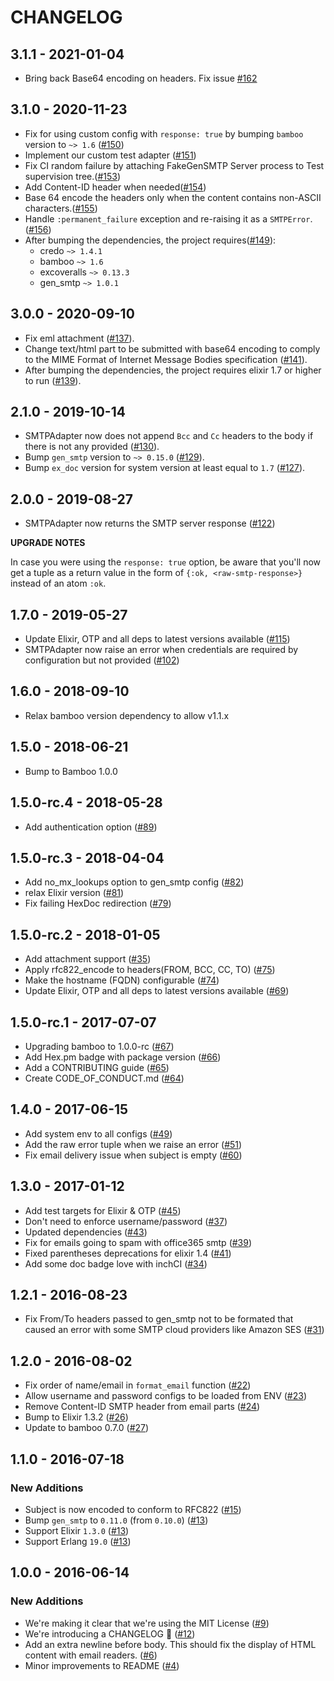 # CHANGELOG

## 3.1.1 - 2021-01-04
- Bring back Base64 encoding on headers. Fix issue [#162]

[#162]: https://github.com/fewlinesco/bamboo_smtp/pull/162
## 3.1.0 - 2020-11-23

- Fix for using custom config with `response: true` by bumping `bamboo` version to `~> 1.6` ([#150])
- Implement our custom test adapter ([#151])
- Fix CI random failure by attaching FakeGenSMTP Server process to Test supervision tree.([#153])
- Add Content-ID header when needed([#154])
- Base 64 encode the headers only when the content contains non-ASCII characters.([#155])
- Handle `:permanent_failure` exception and re-raising it as a `SMTPError`.([#156])
- After bumping the dependencies, the project requires([#149]):
    - credo `~> 1.4.1`
    - bamboo `~> 1.6`
    - excoveralls `~> 0.13.3`
    - gen_smtp  `~> 1.0.1`

[#149]: https://github.com/fewlinesco/bamboo_smtp/pull/149
[#150]: https://github.com/fewlinesco/bamboo_smtp/pull/150
[#151]: https://github.com/fewlinesco/bamboo_smtp/pull/151
[#153]: https://github.com/fewlinesco/bamboo_smtp/pull/153
[#154]: https://github.com/fewlinesco/bamboo_smtp/pull/154
[#155]: https://github.com/fewlinesco/bamboo_smtp/pull/155
[#156]: https://github.com/fewlinesco/bamboo_smtp/pull/156

## 3.0.0 - 2020-09-10

- Fix eml attachment ([#137]).
- Change text/html part to be submitted with base64 encoding to comply to the MIME Format of Internet Message Bodies specification ([#141]).
- After bumping the dependencies, the project requires elixir 1.7 or higher to run ([#139]).

[#137]: https://github.com/fewlinesco/bamboo_smtp/pull/137
[#141]: https://github.com/fewlinesco/bamboo_smtp/pull/141
[#139]: https://github.com/fewlinesco/bamboo_smtp/pull/139

## 2.1.0 - 2019-10-14

- SMTPAdapter now does not append `Bcc` and `Cc` headers to the body if there is not any provided ([#130]).
- Bump `gen_smtp` version to `~> 0.15.0` ([#129]).
- Bump `ex_doc` version for system version at least equal to `1.7` ([#127]).

[#130]: https://github.com/fewlinesco/bamboo_smtp/pull/130
[#129]: https://github.com/fewlinesco/bamboo_smtp/pull/129
[#127]: https://github.com/fewlinesco/bamboo_smtp/pull/127

## 2.0.0 - 2019-08-27

- SMTPAdapter now returns the SMTP server response ([#122])

**UPGRADE NOTES**

In case you were using the `response: true` option, be aware that you'll now get a tuple as a return value in the form of `{:ok, <raw-smtp-response>}` instead of an atom `:ok`.

[#122]: https://github.com/fewlinesco/bamboo_smtp/pull/122

## 1.7.0 - 2019-05-27

- Update Elixir, OTP and all deps to latest versions available ([#115])
- SMTPAdapter now raise an error when credentials are required by configuration but not provided ([#102])

[#115]: https://github.com/fewlinesco/bamboo_smtp/pull/115
[#102]: https://github.com/fewlinesco/bamboo_smtp/pull/102

## 1.6.0 - 2018-09-10

- Relax bamboo version dependency to allow v1.1.x

[#100]: https://github.com/fewlinesco/bamboo_smtp/pull/100

## 1.5.0 - 2018-06-21

- Bump to Bamboo 1.0.0

[#94]: https://github.com/fewlinesco/bamboo_smtp/pull/94

## 1.5.0-rc.4 - 2018-05-28

- Add authentication option ([#89])

[#89]: https://github.com/fewlinesco/bamboo_smtp/pull/89

## 1.5.0-rc.3 - 2018-04-04

- Add no_mx_lookups option to gen_smtp config ([#82])
- relax Elixir version ([#81])
- Fix failing HexDoc redirection ([#79])

[#79]: https://github.com/fewlinesco/bamboo_smtp/pull/79
[#81]: https://github.com/fewlinesco/bamboo_smtp/pull/81
[#82]: https://github.com/fewlinesco/bamboo_smtp/pull/82

## 1.5.0-rc.2 - 2018-01-05

* Add attachment support ([#35])
* Apply rfc822_encode to headers(FROM, BCC, CC, TO) ([#75])
* Make the hostname (FQDN) configurable ([#74])
* Update Elixir, OTP and all deps to latest versions available ([#69])

[#35]: https://github.com/fewlinesco/bamboo_smtp/pull/35
[#75]: https://github.com/fewlinesco/bamboo_smtp/pull/75
[#74]: https://github.com/fewlinesco/bamboo_smtp/pull/74
[#69]: https://github.com/fewlinesco/bamboo_smtp/pull/69

## 1.5.0-rc.1 - 2017-07-07

* Upgrading bamboo to 1.0.0-rc ([#67])
* Add Hex.pm badge with package version ([#66])
* Add a CONTRIBUTING guide ([#65])
* Create CODE_OF_CONDUCT.md ([#64])

[#67]: https://github.com/fewlinesco/bamboo_smtp/pull/67
[#66]: https://github.com/fewlinesco/bamboo_smtp/pull/66
[#65]: https://github.com/fewlinesco/bamboo_smtp/pull/65
[#64]: https://github.com/fewlinesco/bamboo_smtp/pull/64

## 1.4.0 - 2017-06-15

* Add system env to all configs ([#49])
* Add the raw error tuple when we raise an error ([#51])
* Fix email delivery issue when subject is empty ([#60])

[#49]: https://github.com/fewlinesco/bamboo_smtp/pull/49
[#51]: https://github.com/fewlinesco/bamboo_smtp/pull/51
[#60]: https://github.com/fewlinesco/bamboo_smtp/pull/60

## 1.3.0 - 2017-01-12

* Add test targets for Elixir & OTP ([#45])
* Don't need to enforce username/password ([#37])
* Updated dependencies ([#43])
* Fix for emails going to spam with office365 smtp ([#39])
* Fixed parentheses deprecations for elixir 1.4 ([#41])
* Add some doc badge love with inchCI ([#34])

[#45]: https://github.com/fewlinesco/bamboo_smtp/pull/45
[#37]: https://github.com/fewlinesco/bamboo_smtp/pull/37
[#43]: https://github.com/fewlinesco/bamboo_smtp/pull/43
[#39]: https://github.com/fewlinesco/bamboo_smtp/pull/39
[#41]: https://github.com/fewlinesco/bamboo_smtp/pull/41
[#34]: https://github.com/fewlinesco/bamboo_smtp/pull/34

## 1.2.1 - 2016-08-23

* Fix From/To headers passed to gen_smtp not to be formated that caused an error with some SMTP cloud providers like Amazon SES ([#31])

[#31]: https://github.com/fewlinesco/bamboo_smtp/pull/31

## 1.2.0 - 2016-08-02

* Fix order of name/email in `format_email` function ([#22])
* Allow username and password configs to be loaded from ENV ([#23])
* Remove Content-ID SMTP header from email parts ([#24])
* Bump to Elixir 1.3.2 ([#26])
* Update to bamboo 0.7.0 ([#27])

[#22]: https://github.com/fewlinesco/bamboo_smtp/pull/22
[#23]: https://github.com/fewlinesco/bamboo_smtp/pull/23
[#24]: https://github.com/fewlinesco/bamboo_smtp/pull/24
[#26]: https://github.com/fewlinesco/bamboo_smtp/pull/26
[#27]: https://github.com/fewlinesco/bamboo_smtp/pull/27

## 1.1.0 - 2016-07-18

### New Additions

* Subject is now encoded to conform to RFC822 ([#15])
* Bump `gen_smtp` to `0.11.0` (from `0.10.0`) ([#13])
* Support Elixir `1.3.0` ([#13])
* Support Erlang `19.0` ([#13])

[#15]: https://github.com/fewlinesco/bamboo_smtp/pull/15
[#13]: https://github.com/fewlinesco/bamboo_smtp/pull/13

## 1.0.0 - 2016-06-14

### New Additions

* We're making it clear that we're using the MIT License ([#9])
* We're introducing a CHANGELOG :clap: ([#12])
* Add an extra newline before body. This should fix the display of HTML content with email readers. ([#6])
* Minor improvements to README ([#4])

[#9]: https://github.com/fewlinesco/bamboo_smtp/pull/9
[#12]: https://github.com/fewlinesco/bamboo_smtp/pull/12
[#6]: https://github.com/fewlinesco/bamboo_smtp/pull/6
[#4]: https://github.com/fewlinesco/bamboo_smtp/pull/4
